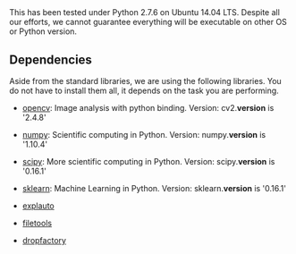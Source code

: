 ##

This has been tested under Python 2.7.6 on Ubuntu 14.04 LTS. Despite all our efforts, we cannot guarantee everything will be executable on other OS or Python version.

## Dependencies

Aside from the standard libraries, we are using the following libraries. You do not have to install them all, it depends on the task you are performing.

- [opencv](http://opencv.org/): Image analysis with python binding.
Version: cv2.__version__ is '2.4.8'

- [numpy](http://www.numpy.org/): Scientific computing in Python.
Version: numpy.__version__ is '1.10.4'

- [scipy](http://www.scipy.org/scipylib/index.html): More scientific computing in Python.
Version: scipy.__version__ is '0.16.1'

- [sklearn](http://scikit-learn.org/): Machine Learning in Python.
Version: sklearn.__version__ is '0.16.1'

- [explauto](https://github.com/jgrizou/explauto)

- [filetools](https://github.com/jgrizou/filetools)

- [dropfactory](https://github.com/croningp/dropfactory)
